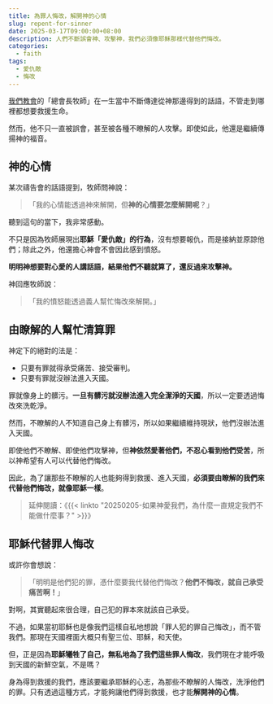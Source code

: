 ```yaml
---
title: 為罪人悔改，解開神的心情
slug: repent-for-sinner
date: 2025-03-17T09:00:00+08:00
description: 人們不斷誤會神、攻擊神，我們必須像耶穌那樣代替他們悔改。
categories:
  - faith
tags:
  - 愛仇敵
  - 悔改
---
```

[我們教會](https://cgm.org.tw/)的「總會長牧師」在一生當中不斷傳達從神那邊得到的話語，不管走到哪裡都想要救援生命。

然而，他不只一直被誤會，甚至被各種不瞭解的人攻擊。即使如此，他還是繼續傳揚神的福音。

## 神的心情

某次禱告會的話語提到，牧師問神說：

> 「我的心情能透過神來解開，但**神的心情要怎麼解開呢**？」

聽到這句的當下，我非常感動。

不只是因為牧師展現出**耶穌「愛仇敵」的行為**，沒有想要報仇，而是接納並原諒他們；除此之外，他還擔心神會不會因此感到憤怒。

**明明神想要對心愛的人講話語，結果他們不聽就算了，還反過來攻擊神。**

神回應牧師說：

> 「我的憤怒能透過義人幫忙悔改來解開。」

## 由瞭解的人幫忙清算罪

神定下的絕對的法是：

* 只要有罪就得承受痛苦、接受審判。
* 只要有罪就沒辦法進入天國。

罪就像身上的髒污。**一旦有髒污就沒辦法進入完全潔淨的天國**，所以一定要透過悔改來洗乾淨。

然而，不瞭解的人不知道自己身上有髒污，所以如果繼續維持現狀，他們沒辦法進入天國。

即使他們不瞭解、即使他們攻擊神，但**神依然愛著他們，不忍心看到他們受苦**，所以神希望有人可以代替他們悔改。

因此，為了讓那些不瞭解的人也能夠得到救援、進入天國，**必須要由瞭解的我們來代替他們悔改，就像耶穌一樣**。

> 延伸閱讀：《{{< linkto "20250205-如果神愛我們，為什麼一直規定我們不能做什麼事？" >}}》

## 耶穌代替罪人悔改

或許你會想說：

> 「明明是他們犯的罪，憑什麼要我代替他們悔改？**他們不悔改，就自己承受痛苦啊！**」

對啊，其實聽起來很合理，自己犯的罪本來就該自己承受。

不過，如果當初耶穌也是像我們這樣自私地想說「罪人犯的罪自己悔改」，而不管我們。那現在天國裡面大概只有聖三位、耶穌，和天使。

但，正是因為**耶穌犧牲了自己，無私地為了我們這些罪人悔改**，我們現在才能呼吸到天國的新鮮空氣，不是嗎？

身為得到救援的我們，應該要繼承耶穌的心志，為那些不瞭解的人悔改，洗淨他們的罪。只有透過這種方式，才能夠讓他們得到救援，也才能**解開神的心情**。